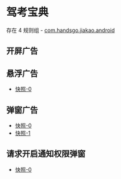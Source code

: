 # 驾考宝典

存在 4 规则组 - [com.handsgo.jiakao.android](/src/apps/com.handsgo.jiakao.android.ts)

## 开屏广告

## 悬浮广告

- [快照-0](https://i.gkd.li/import/13475994)

## 弹窗广告

- [快照-0](https://i.gkd.li/import/13476039)
- [快照-1](https://i.gkd.li/import/13523033)

## 请求开启通知权限弹窗

- [快照-0](https://i.gkd.li/import/13520296)

